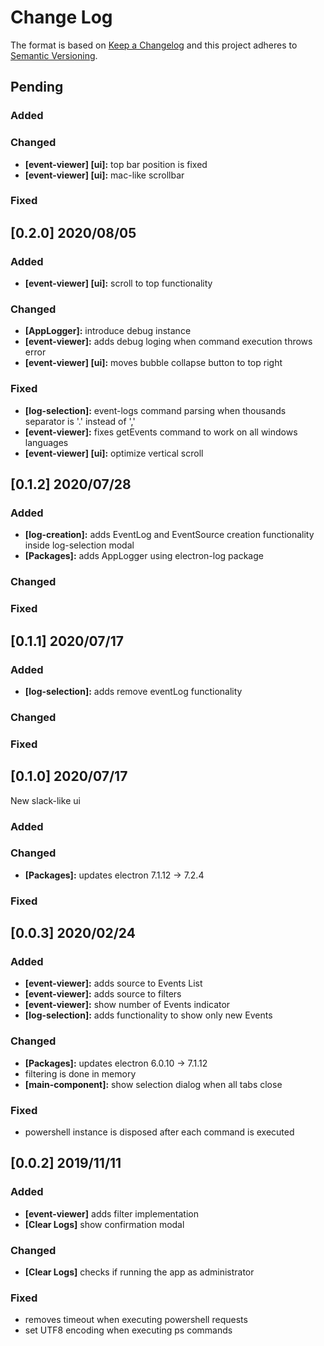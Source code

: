 # Change Log

The format is based on [Keep a Changelog](http://keepachangelog.com/)
and this project adheres to [Semantic Versioning](http://semver.org/).



## Pending

### Added

### Changed
- **[event-viewer] [ui]:** top bar position is fixed
- **[event-viewer] [ui]:** mac-like scrollbar

### Fixed



## [0.2.0] 2020/08/05

### Added
- **[event-viewer] [ui]:** scroll to top functionality

### Changed
- **[AppLogger]:** introduce debug instance
- **[event-viewer]:** adds debug loging when command execution throws error
- **[event-viewer] [ui]:** moves bubble collapse button to top right

### Fixed
- **[log-selection]:** event-logs command parsing when thousands separator is '.' instead of ','
- **[event-viewer]:** fixes getEvents command to work on all windows languages
- **[event-viewer] [ui]:** optimize vertical scroll



## [0.1.2] 2020/07/28

### Added
- **[log-creation]:** adds EventLog and EventSource creation functionality inside log-selection modal
- **[Packages]:** adds AppLogger using electron-log package

### Changed

### Fixed



## [0.1.1] 2020/07/17

### Added
- **[log-selection]:** adds remove eventLog functionality

### Changed

### Fixed


## [0.1.0] 2020/07/17
New slack-like ui

### Added

### Changed
- **[Packages]:** updates electron 7.1.12 -> 7.2.4

### Fixed


## [0.0.3] 2020/02/24

### Added
- **[event-viewer]:** adds source to Events List
- **[event-viewer]:** adds source to filters
- **[event-viewer]:** show number of Events indicator
- **[log-selection]:** adds functionality to show only new Events

### Changed
- **[Packages]:** updates electron 6.0.10 -> 7.1.12
- filtering is done in memory
- **[main-component]:** show selection dialog when all tabs close

### Fixed
- powershell instance is disposed after each command is executed


## [0.0.2] 2019/11/11

### Added
- **[event-viewer]** adds filter implementation
- **[Clear Logs]** show confirmation modal

### Changed
- **[Clear Logs]** checks if running the app as administrator

### Fixed
- removes timeout when executing powershell requests
- set UTF8 encoding when executing ps commands